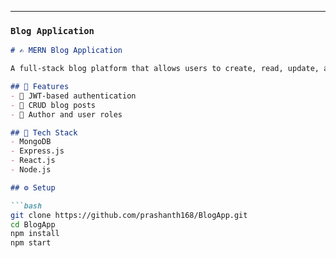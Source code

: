 
---

###  `Blog Application`

```markdown
# ✍️ MERN Blog Application

A full-stack blog platform that allows users to create, read, update, and delete blog posts with secure authentication.

## 🌟 Features
- 🔐 JWT-based authentication
- 📝 CRUD blog posts
- 👤 Author and user roles

## 🧰 Tech Stack
- MongoDB
- Express.js
- React.js
- Node.js

## ⚙️ Setup

```bash
git clone https://github.com/prashanth168/BlogApp.git
cd BlogApp
npm install
npm start
